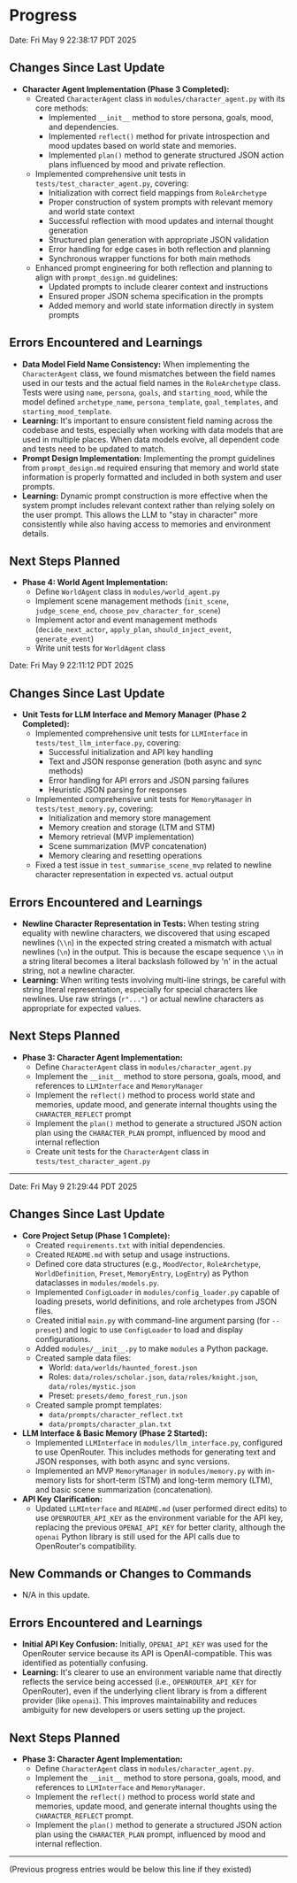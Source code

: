 # Progress

Date: Fri May  9 22:38:17 PDT 2025

## Changes Since Last Update
- **Character Agent Implementation (Phase 3 Completed):**
  - Created `CharacterAgent` class in `modules/character_agent.py` with its core methods:
    - Implemented `__init__` method to store persona, goals, mood, and dependencies.
    - Implemented `reflect()` method for private introspection and mood updates based on world state and memories.
    - Implemented `plan()` method to generate structured JSON action plans influenced by mood and private reflection.
  - Implemented comprehensive unit tests in `tests/test_character_agent.py`, covering:
    - Initialization with correct field mappings from `RoleArchetype`
    - Proper construction of system prompts with relevant memory and world state context
    - Successful reflection with mood updates and internal thought generation
    - Structured plan generation with appropriate JSON validation
    - Error handling for edge cases in both reflection and planning
    - Synchronous wrapper functions for both main methods
  - Enhanced prompt engineering for both reflection and planning to align with `prompt_design.md` guidelines:
    - Updated prompts to include clearer context and instructions
    - Ensured proper JSON schema specification in the prompts
    - Added memory and world state information directly in system prompts

## Errors Encountered and Learnings
- **Data Model Field Name Consistency:** When implementing the `CharacterAgent` class, we found mismatches between the field names used in our tests and the actual field names in the `RoleArchetype` class. Tests were using `name`, `persona`, `goals`, and `starting_mood`, while the model defined `archetype_name`, `persona_template`, `goal_templates`, and `starting_mood_template`.
- **Learning:** It's important to ensure consistent field naming across the codebase and tests, especially when working with data models that are used in multiple places. When data models evolve, all dependent code and tests need to be updated to match.
- **Prompt Design Implementation:** Implementing the prompt guidelines from `prompt_design.md` required ensuring that memory and world state information is properly formatted and included in both system and user prompts.
- **Learning:** Dynamic prompt construction is more effective when the system prompt includes relevant context rather than relying solely on the user prompt. This allows the LLM to "stay in character" more consistently while also having access to memories and environment details.

## Next Steps Planned
- **Phase 4: World Agent Implementation:**
  - Define `WorldAgent` class in `modules/world_agent.py`
  - Implement scene management methods (`init_scene`, `judge_scene_end`, `choose_pov_character_for_scene`)
  - Implement actor and event management methods (`decide_next_actor`, `apply_plan`, `should_inject_event`, `generate_event`)
  - Write unit tests for `WorldAgent` class

Date: Fri May  9 22:11:12 PDT 2025

## Changes Since Last Update
- **Unit Tests for LLM Interface and Memory Manager (Phase 2 Completed):**
  - Implemented comprehensive unit tests for `LLMInterface` in `tests/test_llm_interface.py`, covering:
    - Successful initialization and API key handling
    - Text and JSON response generation (both async and sync methods)
    - Error handling for API errors and JSON parsing failures
    - Heuristic JSON parsing for responses
  - Implemented comprehensive unit tests for `MemoryManager` in `tests/test_memory.py`, covering:
    - Initialization and memory store management
    - Memory creation and storage (LTM and STM)
    - Memory retrieval (MVP implementation)
    - Scene summarization (MVP concatenation)
    - Memory clearing and resetting operations
  - Fixed a test issue in `test_summarise_scene_mvp` related to newline character representation in expected vs. actual output

## Errors Encountered and Learnings
- **Newline Character Representation in Tests:** When testing string equality with newline characters, we discovered that using escaped newlines (`\\n`) in the expected string created a mismatch with actual newlines (`\n`) in the output. This is because the escape sequence `\\n` in a string literal becomes a literal backslash followed by 'n' in the actual string, not a newline character.
- **Learning:** When writing tests involving multi-line strings, be careful with string literal representation, especially for special characters like newlines. Use raw strings (`r"..."`) or actual newline characters as appropriate for expected values.

## Next Steps Planned
- **Phase 3: Character Agent Implementation:**
  - Define `CharacterAgent` class in `modules/character_agent.py`
  - Implement the `__init__` method to store persona, goals, mood, and references to `LLMInterface` and `MemoryManager`
  - Implement the `reflect()` method to process world state and memories, update mood, and generate internal thoughts using the `CHARACTER_REFLECT` prompt
  - Implement the `plan()` method to generate a structured JSON action plan using the `CHARACTER_PLAN` prompt, influenced by mood and internal reflection
  - Create unit tests for the `CharacterAgent` class in `tests/test_character_agent.py`

---

Date: Fri May  9 21:29:44 PDT 2025

## Changes Since Last Update
- **Core Project Setup (Phase 1 Complete):**
    - Created `requirements.txt` with initial dependencies.
    - Created `README.md` with setup and usage instructions.
    - Defined core data structures (e.g., `MoodVector`, `RoleArchetype`, `WorldDefinition`, `Preset`, `MemoryEntry`, `LogEntry`) as Python dataclasses in `modules/models.py`.
    - Implemented `ConfigLoader` in `modules/config_loader.py` capable of loading presets, world definitions, and role archetypes from JSON files.
    - Created initial `main.py` with command-line argument parsing (for `--preset`) and logic to use `ConfigLoader` to load and display configurations.
    - Added `modules/__init__.py` to make `modules` a Python package.
    - Created sample data files:
        - World: `data/worlds/haunted_forest.json`
        - Roles: `data/roles/scholar.json`, `data/roles/knight.json`, `data/roles/mystic.json`
        - Preset: `presets/demo_forest_run.json`
    - Created sample prompt templates:
        - `data/prompts/character_reflect.txt`
        - `data/prompts/character_plan.txt`
- **LLM Interface & Basic Memory (Phase 2 Started):**
    - Implemented `LLMInterface` in `modules/llm_interface.py`, configured to use OpenRouter. This includes methods for generating text and JSON responses, with both async and sync versions.
    - Implemented an MVP `MemoryManager` in `modules/memory.py` with in-memory lists for short-term (STM) and long-term memory (LTM), and basic scene summarization (concatenation).
- **API Key Clarification:**
    - Updated `LLMInterface` and `README.md` (user performed direct edits) to use `OPENROUTER_API_KEY` as the environment variable for the API key, replacing the previous `OPENAI_API_KEY` for better clarity, although the `openai` Python library is still used for the API calls due to OpenRouter's compatibility.

## New Commands or Changes to Commands
- N/A in this update.

## Errors Encountered and Learnings
- **Initial API Key Confusion:** Initially, `OPENAI_API_KEY` was used for the OpenRouter service because its API is OpenAI-compatible. This was identified as potentially confusing.
- **Learning:** It's clearer to use an environment variable name that directly reflects the service being accessed (i.e., `OPENROUTER_API_KEY` for OpenRouter), even if the underlying client library is from a different provider (like `openai`). This improves maintainability and reduces ambiguity for new developers or users setting up the project.

## Next Steps Planned
- **Phase 3: Character Agent Implementation:**
    - Define `CharacterAgent` class in `modules/character_agent.py`.
    - Implement the `__init__` method to store persona, goals, mood, and references to `LLMInterface` and `MemoryManager`.
    - Implement the `reflect()` method to process world state and memories, update mood, and generate internal thoughts using the `CHARACTER_REFLECT` prompt.
    - Implement the `plan()` method to generate a structured JSON action plan using the `CHARACTER_PLAN` prompt, influenced by mood and internal reflection.

---
(Previous progress entries would be below this line if they existed)
